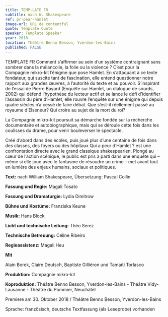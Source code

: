 ```yaml
---
title: TEMP-LATE FR
subtitle: nach W. Shakespeare
ref: pr-peur-hamlet
image-url: URL de contentful
quote: Template Quote
speaker: Template Speaker
year: 2018
location: Théâtre Benno Besson, Yverdon-les-Bains
published: FALSE
---
```


TEMPLATE FR
Comment s’affirmer au sein d’un système contraignant sans sombrer dans la mélancolie, la folie ou la violence ? C’est pour la Compagnie mikro-kit l’énigme que pose Hamlet. En s’attaquant à ce texte fondateur, qui suscite tant de fascination, elle entend questionner notre rapport aux grandes œuvres, à l’autorité du texte et au pouvoir. S’inspirant de l’essai de Pierre Bayard (Enquête sur Hamlet, un dialogue de sourds, 2002) qui défend l’hypothèse du lecteur actif et se lance le défi d’identifier l’assassin du père d’Hamlet, elle rouvre l’enquête sur une énigme qui depuis quatre siècles n’a cessé de faire débat. Que s’est-il réellement passé au royaume d’Elseneur? Qui croire au sujet de la mort du roi?



La Compagnie mikro-kit poursuit sa démarche fondée sur la recherche documentaire et autobiographique, mais qui se déroule cette fois dans les coulisses du drame, pour venir bouleverser le spectacle.

Créé d’abord dans des écoles, puis joué plus d’une centaine de fois dans des classes, des foyers ou des hôpitaux Qui a peur d’Hamlet ? est une confrontation directe avec le grand classique shakespearien. Plongé au cœur de l’action scénique, le public est pris à parti dans une enquête qui – même si elle joue avec le fantasme de résoudre un crime – met avant tout en lumière des enjeux humains, sociaux et politiques.

**Text:** nach William Shakespeare, Übersetzung: Pascal Collin

**Fassung und Regie:** Magali Tosato

**Fassung und Dramaturgie:** Lydia Dimitrow

**Bühne und Kostüme:** Franziska Keune

**Musik:** Hans Block

**Licht und technische Leitung:** Théo Serez

**Technische Betreuung:** Céline Ribeiro

**Regieassistenz:** Magali Heu


**Mit**

Alain Borek, Claire Deutsch, Baptiste Gilliéron und Tamaïti Torlasco

**Produktion:** Compagnie mikro-kit

**Koproduktion:** Théâtre Benno Besson, Yverdon-les-Bains - Théâtre Vidy-Lausanne - Théâtre du Pommier, Neuchâtel


Premiere am 30. Oktober 2018 / Théâtre Benno Besson, Yverdon-les-Bains

Sprache: französisch, deutsche Textfassung (als Leseprobe) vorhanden
